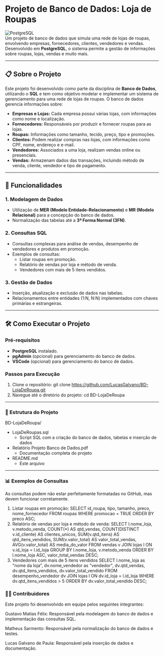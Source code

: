 # Projeto de Banco de Dados: Loja de Roupas

![PostgreSQL](https://img.shields.io/badge/PostgreSQL-13-blue?logo=postgresql&logoColor=white)  
Um projeto de banco de dados que simula uma rede de lojas de roupas, envolvendo empresas, fornecedores, clientes, vendedores e vendas. Desenvolvido em **PostgreSQL**, o sistema permite a gestão de informações sobre roupas, lojas, vendas e muito mais.

---

## 📋 Sobre o Projeto

Este projeto foi desenvolvido como parte da disciplina de **Banco de Dados**, utilizando o **SQL** e tem como objetivo modelar e implementar um sistema de gerenciamento para uma rede de lojas de roupas. O banco de dados gerencia informações sobre:

- **Empresas e Lojas:** Cada empresa possui várias lojas, com informações como nome e localização.
- **Fornecedores:** Responsáveis por produzir e fornecer roupas para as lojas.
- **Roupas:** Informações como tamanho, tecido, preço, tipo e promoções.
- **Clientes:** Podem realizar compras nas lojas, com informações como CPF, nome, endereço e e-mail.
- **Vendedores:** Associados a uma loja, realizam vendas online ou presenciais.
- **Vendas:** Armazenam dados das transações, incluindo método de venda, cliente, vendedor e tipo de pagamento.

---

## 🚀 Funcionalidades

### 1. **Modelagem de Dados**
   - Utilização de **MER (Modelo Entidade-Relacionamento)** e **MR (Modelo Relacional)** para a concepção do banco de dados.
   - Normalização das tabelas até a **3ª Forma Normal (3FN)**.

### 2. **Consultas SQL**
   - Consultas complexas para análise de vendas, desempenho de vendedores e produtos em promoção.
   - Exemplos de consultas:
     - Listar roupas em promoção.
     - Relatório de vendas por loja e método de venda.
     - Vendedores com mais de 5 itens vendidos.

### 3. **Gestão de Dados**
   - Inserção, atualização e exclusão de dados nas tabelas.
   - Relacionamentos entre entidades (1:N, N:N) implementados com chaves primárias e estrangeiras.

---

## 🛠️ Como Executar o Projeto

### Pré-requisitos
- **PostgreSQL** instalado.
- **pgAdmin** (opcional) para gerenciamento do banco de dados.
- **VSCode** (opcional) para gerenciamento do banco de dados.

### Passos para Execução
1. Clone o repositório:
      git clone https://github.com/LucasGalvano/BD-LojaDeRoupa.git
2. Navegue até o diretório do projeto:
      cd BD-LojaDeRoupa
 ---
### 📂 Estrutura do Projeto
 BD-LojaDeRoupa/
 - LojaDeRoupas.sql
    - Script SQL com a criação do banco de dados, tabelas e inserção de dados
 - Relatório Projeto Banco de Dados.pdf
    - Documentação completa do projeto
 - README.md
    - Este arquivo
 ---
### 📊 Exemplos de Consultas
As consultas podem não estar perfeitamente formatadas no GitHub, mas devem funcionar corretamente.
1. Listar roupas em promoção:
   SELECT 
    id_roupa, 
    tipo, 
    tamanho, 
    preco, 
    nome_fornecedor
FROM 
    roupas
WHERE 
    promocao = TRUE
ORDER BY 
    preco ASC;
2. Relatório de vendas por loja e método de venda:
   SELECT
    l.nome_loja,
    v.metodo_venda,
    COUNT(*) AS qtd_vendas,
    COUNT(DISTINCT v.id_cliente) AS clientes_unicos,
    SUM(v.qtd_itens) AS qtd_itens_vendidos,
    SUM(v.valor_total) AS valor_total_vendas,
    AVG(v.valor_total) AS media_do_valor 
FROM 
    vendas v
JOIN 
    lojas l ON v.id_loja = l.id_loja
GROUP BY 
    l.nome_loja, v.metodo_venda
ORDER BY 
    l.nome_loja ASC, valor_total_vendas DESC;
3. Vendedores com mais de 5 itens vendidos
  SELECT 
    l.nome_loja as "nome da loja", 
    dv.nome_vendedor as "vendedor", 
    dv.qtd_vendas, 
    dv.qtd_itens_vendidos, 
    dv.valor_total_vendido
FROM 
    desempenho_vendedor dv
JOIN 
    lojas l ON dv.id_loja = l.id_loja
WHERE 
    dv.qtd_itens_vendidos > 5
ORDER BY 
    dv.valor_total_vendido DESC;
### 👨‍💻 Contribuidores
Este projeto foi desenvolvido em equipe pelos seguintes integrantes:

Gustavo Matias Félix: Responsável pela modelagem do banco de dados e implementação das consultas SQL.

Matheus Sarmento: Responsável pela normalização do banco de dados e testes.

Lucas Galvano de Paula: Responsável pela inserção de dados e documentação.
